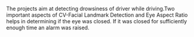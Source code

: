 The projects aim at detecting drowsiness of driver while driving.Two important aspects of CV-Facial Landmark Detection and Eye Aspect Ratio helps in determining if the eye was closed. If it was closed for sufficiently enough time an alarm was raised.

